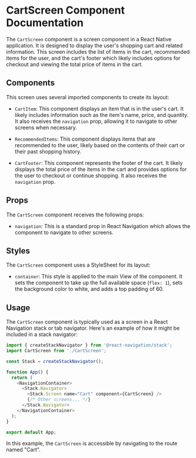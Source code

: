 # CartScreen Component Documentation

The `CartScreen` component is a screen component in a React Native application. It is designed to display the user's shopping cart and related information. This screen includes the list of items in the cart, recommended items for the user, and the cart's footer which likely includes options for checkout and viewing the total price of items in the cart.

## Components

This screen uses several imported components to create its layout:

- `CartItem`: This component displays an item that is in the user's cart. It likely includes information such as the item's name, price, and quantity. It also receives the `navigation` prop, allowing it to navigate to other screens when necessary.

- `RecommendedItems`: This component displays items that are recommended to the user, likely based on the contents of their cart or their past shopping history.

- `CartFooter`: This component represents the footer of the cart. It likely displays the total price of the items in the cart and provides options for the user to checkout or continue shopping. It also receives the `navigation` prop.

## Props

The `CartScreen` component receives the following props:

- `navigation`: This is a standard prop in React Navigation which allows the component to navigate to other screens.

## Styles

The `CartScreen` component uses a StyleSheet for its layout:

- `container`: This style is applied to the main View of the component. It sets the component to take up the full available space (`flex: 1`), sets the background color to white, and adds a top padding of 60.

## Usage

The `CartScreen` component is typically used as a screen in a React Navigation stack or tab navigator. Here's an example of how it might be included in a stack navigator:

```js
import { createStackNavigator } from '@react-navigation/stack';
import CartScreen from './CartScreen';

const Stack = createStackNavigator();

function App() {
  return (
    <NavigationContainer>
      <Stack.Navigator>
        <Stack.Screen name="Cart" component={CartScreen} />
        {/* Other screens... */}
      </Stack.Navigator>
    </NavigationContainer>
  );
}

export default App;
```

In this example, the `CartScreen` is accessible by navigating to the route named "Cart".